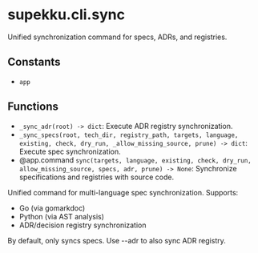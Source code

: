 # supekku.cli.sync

Unified synchronization command for specs, ADRs, and registries.

## Constants

- `app`

## Functions

- `_sync_adr(root) -> dict`: Execute ADR registry synchronization.
- `_sync_specs(root, tech_dir, registry_path, targets, language, existing, check, dry_run, _allow_missing_source, prune) -> dict`: Execute spec synchronization.
- @app.command `sync(targets, language, existing, check, dry_run, allow_missing_source, specs, adr, prune) -> None`: Synchronize specifications and registries with source code.

Unified command for multi-language spec synchronization. Supports:
- Go (via gomarkdoc)
- Python (via AST analysis)
- ADR/decision registry synchronization

By default, only syncs specs. Use --adr to also sync ADR registry.
